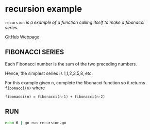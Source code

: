 # recursion example

`recursion` _is a example of
a function calling itself to make a fibonacci series._

[GitHub Webpage](https://jeffdecola.github.io/my-go-examples/)

## FIBONACCI SERIES

Each Fibonacci number is the sum of the two preceding numbers.

Hence, the simplest series is 1,1,2,3,5,8, etc.

For this example given n, complete the fibonacci function so it returns
`fibonacci(n)` where

`fibonacci(n) = fibonacci(n-1) + fibonacci(n-2)`

## RUN

```bash
echo 6 | go run recursion.go
```
